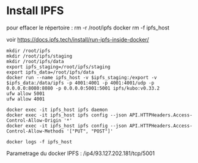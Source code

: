 # Install IPFS

pour effacer le répertoire :
    rm -r /root/ipfs
    docker rm -f ipfs_host

voir https://docs.ipfs.tech/install/run-ipfs-inside-docker/

    mkdir /root/ipfs
    mkdir /root/ipfs/staging
    mkdir /root/ipfs/data
    export ipfs_staging=/root/ipfs/staging
    export ipfs_data=/root/ipfs/data
    docker run --name ipfs_host -v $ipfs_staging:/export -v $ipfs_data:/data/ipfs -p 4001:4001 -p 4001:4001/udp -p 0.0.0.0:8080:8080 -p 0.0.0.0:5001:5001 ipfs/kubo:v0.33.2  
    ufw allow 5001
    ufw allow 4001
    
    docker exec -it ipfs_host ipfs daemon    
    docker exec -it ipfs_host ipfs config --json API.HTTPHeaders.Access-Control-Allow-Origin '*'
    docker exec -it ipfs_host ipfs config --json API.HTTPHeaders.Access-Control-Allow-Methods '["PUT", "POST"]'

    docker logs -f ipfs_host

Parametrage du docker IPFS : /ip4/93.127.202.181/tcp/5001

